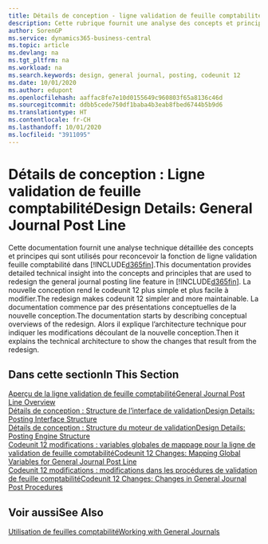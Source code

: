 ```yaml
---
title: Détails de conception - ligne validation de feuille comptabilité | Microsoft Docs
description: Cette rubrique fournit une analyse des concepts et principes qui sont utilisés pour reconcevoir la fonction de ligne validation feuille comptabilité dans Business Central.
author: SorenGP
ms.service: dynamics365-business-central
ms.topic: article
ms.devlang: na
ms.tgt_pltfrm: na
ms.workload: na
ms.search.keywords: design, general journal, posting, codeunit 12
ms.date: 10/01/2020
ms.author: edupont
ms.openlocfilehash: aaffac8fe7e10d0155649c960803f65a8136c46d
ms.sourcegitcommit: ddbb5cede750df1baba4b3eab8fbed6744b5b9d6
ms.translationtype: HT
ms.contentlocale: fr-CH
ms.lasthandoff: 10/01/2020
ms.locfileid: "3911095"
---
```

# <a name="design-details-general-journal-post-line"></a><span data-ttu-id="27cbd-103">Détails de conception : Ligne validation de feuille comptabilité</span><span class="sxs-lookup"><span data-stu-id="27cbd-103">Design Details: General Journal Post Line</span></span>
<span data-ttu-id="27cbd-104">Cette documentation fournit une analyse technique détaillée des concepts et principes qui sont utilisés pour reconcevoir la fonction de ligne validation feuille comptabilité dans [!INCLUDE[d365fin](includes/d365fin_md.md)].</span><span class="sxs-lookup"><span data-stu-id="27cbd-104">This documentation provides detailed technical insight into the concepts and principles that are used to redesign the general journal posting line feature in [!INCLUDE[d365fin](includes/d365fin_md.md)].</span></span> <span data-ttu-id="27cbd-105">La nouvelle conception rend le codeunit 12 plus simple et plus facile à modifier.</span><span class="sxs-lookup"><span data-stu-id="27cbd-105">The redesign makes codeunit 12 simpler and more maintainable.</span></span> <span data-ttu-id="27cbd-106">La documentation commence par des présentations conceptuelles de la nouvelle conception.</span><span class="sxs-lookup"><span data-stu-id="27cbd-106">The documentation starts by describing conceptual overviews of the redesign.</span></span> <span data-ttu-id="27cbd-107">Alors il explique l’architecture technique pour indiquer les modifications découlant de la nouvelle conception.</span><span class="sxs-lookup"><span data-stu-id="27cbd-107">Then it explains the technical architecture to show the changes that result from the redesign.</span></span>  

## <a name="in-this-section"></a><span data-ttu-id="27cbd-108">Dans cette section</span><span class="sxs-lookup"><span data-stu-id="27cbd-108">In This Section</span></span>  
[<span data-ttu-id="27cbd-109">Aperçu de la ligne validation de feuille comptabilité</span><span class="sxs-lookup"><span data-stu-id="27cbd-109">General Journal Post Line Overview</span></span>](design-details-general-journal-post-line-overview.md)  
[<span data-ttu-id="27cbd-110">Détails de conception : Structure de l’interface de validation</span><span class="sxs-lookup"><span data-stu-id="27cbd-110">Design Details: Posting Interface Structure</span></span>](design-details-posting-interface-structure.md)  
[<span data-ttu-id="27cbd-111">Détails de conception : Structure du moteur de validation</span><span class="sxs-lookup"><span data-stu-id="27cbd-111">Design Details: Posting Engine Structure</span></span>](design-details-posting-engine-structure.md)  
[<span data-ttu-id="27cbd-112">Codeunit 12 modifications : variables globales de mappage pour la ligne de validation de feuille comptabilité</span><span class="sxs-lookup"><span data-stu-id="27cbd-112">Codeunit 12 Changes: Mapping Global Variables for General Journal Post Line</span></span>](design-details-codeunit-12-changes-mapping-global-variables-for-general-journal-post-line.md)  
[<span data-ttu-id="27cbd-113">Codeunit 12 modifications : modifications dans les procédures de validation de feuille comptabilité</span><span class="sxs-lookup"><span data-stu-id="27cbd-113">Codeunit 12 Changes: Changes in General Journal Post Procedures</span></span>](design-details-codeunit-12-changes-changes-in-general-journal-post-procedures.md)  

## <a name="see-also"></a><span data-ttu-id="27cbd-114">Voir aussi</span><span class="sxs-lookup"><span data-stu-id="27cbd-114">See Also</span></span>  
[<span data-ttu-id="27cbd-115">Utilisation de feuilles comptabilité</span><span class="sxs-lookup"><span data-stu-id="27cbd-115">Working with General Journals</span></span>](ui-work-general-journals.md)
